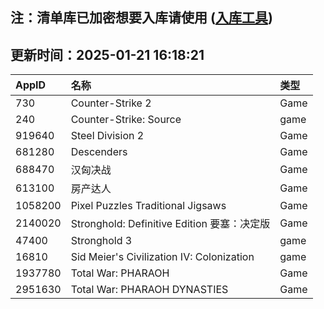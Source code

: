 ## 注：清单库已加密想要入库请使用 ([入库工具](https://github.com/BlankTMing/ManifestAutoUpdate/releases))

## 更新时间：2025-01-21 16:18:21
| AppID | 名称 | 类型  |
| :-------------------- | :----------------------------- | :----------- |
| 730 | Counter-Strike 2| Game |
| 240 | Counter-Strike: Source| game |
| 919640 | Steel Division 2| Game |
| 681280 | Descenders| Game |
| 688470 | 汉匈决战| Game |
| 613100 | 房产达人| Game |
| 1058200 | Pixel Puzzles Traditional Jigsaws| Game |
| 2140020 | Stronghold: Definitive Edition 要塞：决定版| Game |
| 47400 | Stronghold 3| game |
| 16810 | Sid Meier's Civilization IV: Colonization| game |
| 1937780 | Total War: PHARAOH| Game |
| 2951630 | Total War: PHARAOH DYNASTIES| Game |
